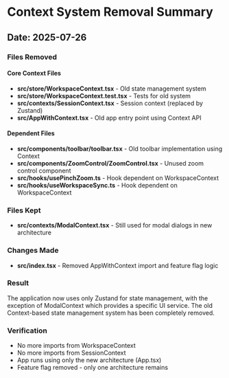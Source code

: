 # Context System Removal Summary

## Date: 2025-07-26

### Files Removed

#### Core Context Files
- **src/store/WorkspaceContext.tsx** - Old state management system
- **src/store/WorkspaceContext.test.tsx** - Tests for old system  
- **src/contexts/SessionContext.tsx** - Session context (replaced by Zustand)
- **src/AppWithContext.tsx** - Old app entry point using Context API

#### Dependent Files
- **src/components/toolbar/toolbar.tsx** - Old toolbar implementation using Context
- **src/components/ZoomControl/ZoomControl.tsx** - Unused zoom control component
- **src/hooks/usePinchZoom.ts** - Hook dependent on WorkspaceContext
- **src/hooks/useWorkspaceSync.ts** - Hook dependent on WorkspaceContext

### Files Kept
- **src/contexts/ModalContext.tsx** - Still used for modal dialogs in new architecture

### Changes Made
- **src/index.tsx** - Removed AppWithContext import and feature flag logic

### Result
The application now uses only Zustand for state management, with the exception of ModalContext which provides a specific UI service. The old Context-based state management system has been completely removed.

### Verification
- No more imports from WorkspaceContext
- No more imports from SessionContext  
- App runs using only the new architecture (App.tsx)
- Feature flag removed - only one architecture remains